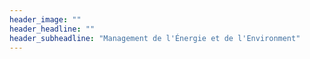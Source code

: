 ```yaml
---
header_image: ""
header_headline: ""
header_subheadline: "Management de l'Énergie et de l'Environment"
---
```

